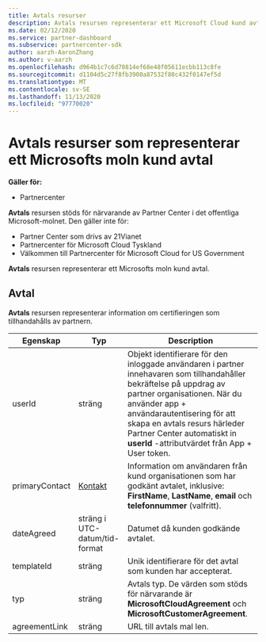 ```yaml
---
title: Avtals resurser
description: Avtals resursen representerar ett Microsoft Cloud kund avtal med information om certifieringen som tillhandahålls av partnern.
ms.date: 02/12/2020
ms.service: partner-dashboard
ms.subservice: partnercenter-sdk
author: aarzh-AaronZhang
ms.author: v-aarzh
ms.openlocfilehash: d964b1c7c6d70814ef68e48f05611ecbb113c8fe
ms.sourcegitcommit: d1104d5c27f8fb3908a87532f80c432f0147ef5d
ms.translationtype: MT
ms.contentlocale: sv-SE
ms.lasthandoff: 11/13/2020
ms.locfileid: "97770020"
---
```

# <a name="agreement-resources-representing-a-microsoft-cloud-customer-agreement"></a>Avtals resurser som representerar ett Microsofts moln kund avtal

**Gäller för:**

- Partnercenter

**Avtals** resursen stöds för närvarande av Partner Center i det offentliga Microsoft-molnet. Den gäller inte för:

- Partner Center som drivs av 21Vianet
- Partnercenter för Microsoft Cloud Tyskland
- Välkommen till Partnercenter för Microsoft Cloud for US Government

**Avtals** resursen representerar ett Microsofts moln kund avtal.

## <a name="agreement"></a>Avtal

**Avtals** resursen representerar information om certifieringen som tillhandahålls av partnern.

| Egenskap       | Typ   | Description                                                                                               |
|----------------|--------|-----------------------------------------------------------------------------------------------------------|
| userId         | sträng                         | Objekt identifierare för den inloggade användaren i partner innehavaren som tillhandahåller bekräftelse på uppdrag av partner organisationen. När du använder app + användarautentisering för att skapa en avtals resurs härleder Partner Center automatiskt in **userId** -attributvärdet från App + User token.                                                                             |
| primaryContact | [Kontakt](./utility-resources.md#contact) | Information om användaren från kund organisationen som har godkänt avtalet, inklusive:  **FirstName**, **LastName**, **email** och **telefonnummer** (valfritt). |
| dateAgreed     | sträng i UTC-datum/tid-format | Datumet då kunden godkände avtalet.                                 |
| templateId     |sträng                          | Unik identifierare för det avtal som kunden har accepterat. |
| typ           |sträng                          | Avtals typ. De värden som stöds för närvarande är **MicrosoftCloudAgreement** och **MicrosoftCustomerAgreement**.|
| agreementLink  | sträng                         | URL till avtals mal len.                                                    |
